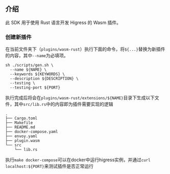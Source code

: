 ## 介绍

此 SDK 用于使用 Rust 语言开发 Higress 的 Wasm 插件。

### 创建新插件

在当前文件夹下（`plugins/wasm-rust`）执行下面的命令，将`${...}`替换为新插件的内容，其中`--name`为必填项。

```shell
sh ./scripts/gen.sh \
  --name ${NAME} \
  --keywords ${KEYWORDS} \
  --description ${DESCRIPTION} \
  --testing \
  --testing-port ${PORT} 
```

执行完成后将会在`plugins/wasm-rust/extensions/${NAME}`目录下生成以下文件，其中`src/lib.rs`中的内容即为插件需要实现的逻辑

```tree
.
├── Cargo.toml
├── Makefile
├── README.md
├── docker-compose.yaml
├── envoy.yaml
├── plugin.wasm
└── src
    └── lib.rs
```

执行`make docker-compose`可以在docker中运行higress实例，并通过`curl localhost:${PORT}`来测试插件是否正常运行